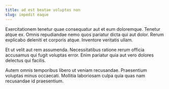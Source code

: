 ```yaml
---
title: ad est beatae voluptas non
slug: impedit eaque
---
```


Exercitationem tenetur quae consequatur aut et eum doloremque. Tenetur atque ex. Omnis repudiandae nemo quos pariatur dicta qui aut dolor. Rerum explicabo deleniti et corporis atque. Inventore veritatis ullam.

Et ut velit aut rem assumenda. Necessitatibus ratione rerum officia accusamus qui fugit voluptas error. Enim pariatur quia aut vero dolores delectus qui facilis.

Autem omnis temporibus libero ut veniam recusandae. Praesentium voluptas minus occaecati. Mollitia laboriosam culpa quia quas nam recusandae id praesentium.
